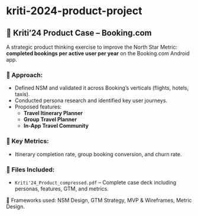 # kriti-2024-product-project
## 🧳 Kriti’24 Product Case – Booking.com

A strategic product thinking exercise to improve the North Star Metric: **completed bookings per active user per year** on the Booking.com Android app.

### 🔹 Approach:
- Defined NSM and validated it across Booking’s verticals (flights, hotels, taxis).
- Conducted persona research and identified key user journeys.
- Proposed features:  
  - **Travel Itinerary Planner**
  - **Group Travel Planner**
  - **In-App Travel Community**

### 🧩 Key Metrics:
- Itinerary completion rate, group booking conversion, and churn rate.

### 📁 Files Included:
- `Kriti'24_Product_compressed.pdf` – Complete case deck including personas, features, GTM, and metrics.

📌 Frameworks used: NSM Design, GTM Strategy, MVP & Wireframes, Metric Design.
